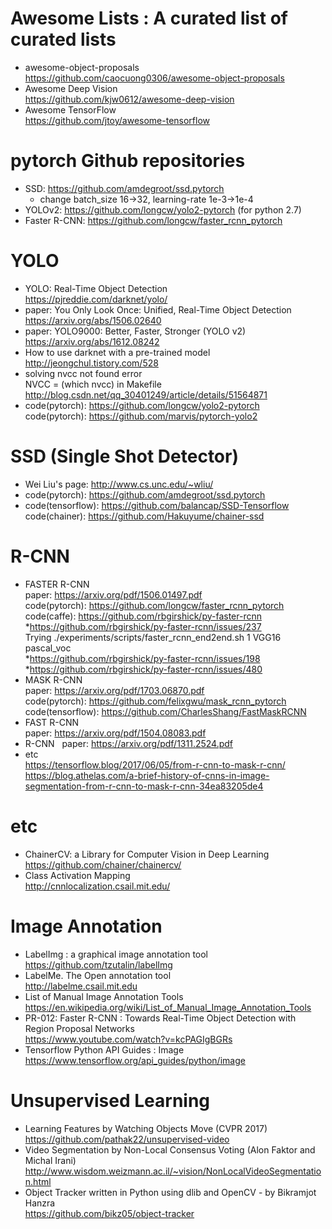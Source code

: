 
# Awesome Lists : A curated list of curated lists
- awesome-object-proposals  
  https://github.com/caocuong0306/awesome-object-proposals
- Awesome Deep Vision  
  https://github.com/kjw0612/awesome-deep-vision
- Awesome TensorFlow  
  https://github.com/jtoy/awesome-tensorflow

# pytorch Github repositories
- SSD: https://github.com/amdegroot/ssd.pytorch  
  * change batch_size 16->32, learning-rate 1e-3->1e-4
- YOLOv2: https://github.com/longcw/yolo2-pytorch (for python 2.7)  
- Faster R-CNN: https://github.com/longcw/faster_rcnn_pytorch 

# YOLO
- YOLO: Real-Time Object Detection  
  https://pjreddie.com/darknet/yolo/
- paper: You Only Look Once: Unified, Real-Time Object Detection  
  https://arxiv.org/abs/1506.02640
- paper: YOLO9000: Better, Faster, Stronger (YOLO v2)  
  https://arxiv.org/abs/1612.08242
- How to use darknet with a pre-trained model  
  http://jeongchul.tistory.com/528
- solving nvcc not found error  
  NVCC = (which nvcc) in Makefile  
  http://blog.csdn.net/qq_30401249/article/details/51564871
- code(pytorch): https://github.com/longcw/yolo2-pytorch  
  code(pytorch): https://github.com/marvis/pytorch-yolo2  

# SSD (Single Shot Detector)
- Wei Liu's page: http://www.cs.unc.edu/~wliu/  
- code(pytorch): https://github.com/amdegroot/ssd.pytorch  
- code(tensorflow): https://github.com/balancap/SSD-Tensorflow  
  code(chainer): https://github.com/Hakuyume/chainer-ssd

# R-CNN
- FASTER R-CNN  
  paper: https://arxiv.org/pdf/1506.01497.pdf  
  code(pytorch): https://github.com/longcw/faster_rcnn_pytorch  
  code(caffe): https://github.com/rbgirshick/py-faster-rcnn  
    *https://github.com/rbgirshick/py-faster-rcnn/issues/237  
    Trying ./experiments/scripts/faster_rcnn_end2end.sh 1 VGG16 pascal_voc  
    *https://github.com/rbgirshick/py-faster-rcnn/issues/198  
    *https://github.com/rbgirshick/py-faster-rcnn/issues/480  
- MASK R-CNN  
  paper: https://arxiv.org/pdf/1703.06870.pdf  
  code(pytorch): https://github.com/felixgwu/mask_rcnn_pytorch  
  code(tensorflow): https://github.com/CharlesShang/FastMaskRCNN  
- FAST R-CNN  
  paper: https://arxiv.org/pdf/1504.08083.pdf  
- R-CNN  
  paper: https://arxiv.org/pdf/1311.2524.pdf  
- etc  
  https://tensorflow.blog/2017/06/05/from-r-cnn-to-mask-r-cnn/  
  https://blog.athelas.com/a-brief-history-of-cnns-in-image-segmentation-from-r-cnn-to-mask-r-cnn-34ea83205de4  
  
# etc  
- ChainerCV: a Library for Computer Vision in Deep Learning  
  https://github.com/chainer/chainercv/  
- Class Activation Mapping  
  http://cnnlocalization.csail.mit.edu/  
  
# Image Annotation
- LabelImg : a graphical image annotation tool  
  https://github.com/tzutalin/labelImg
- LabelMe. The Open annotation tool  
  http://labelme.csail.mit.edu
- List of Manual Image Annotation Tools  
  https://en.wikipedia.org/wiki/List_of_Manual_Image_Annotation_Tools
- PR-012: Faster R-CNN : Towards Real-Time Object Detection with Region Proposal Networks  
  https://www.youtube.com/watch?v=kcPAGIgBGRs
- Tensorflow Python API Guides : Image  
  https://www.tensorflow.org/api_guides/python/image  
  
# Unsupervised Learning
- Learning Features by Watching Objects Move (CVPR 2017)  
  https://github.com/pathak22/unsupervised-video  
- Video Segmentation by Non-Local Consensus Voting (Alon Faktor and Michal Irani)  
  http://www.wisdom.weizmann.ac.il/~vision/NonLocalVideoSegmentation.html
- Object Tracker written in Python using dlib and OpenCV - by Bikramjot Hanzra  
  https://github.com/bikz05/object-tracker  
